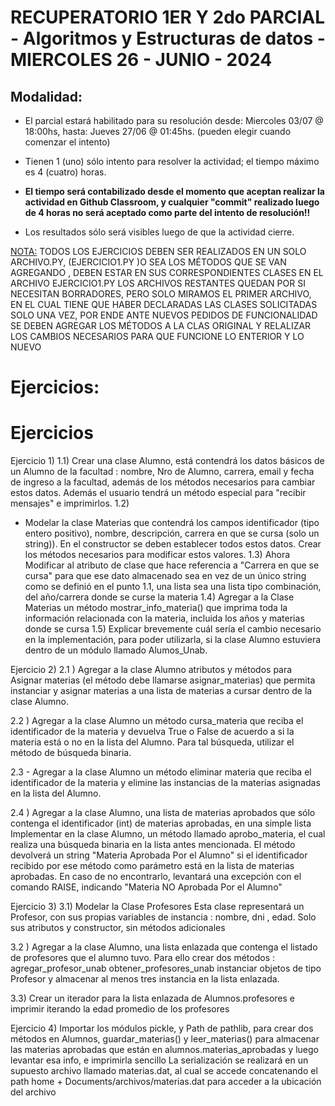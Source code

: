 # RECUPERATORIO 1ER Y 2do PARCIAL - Algoritmos y Estructuras de datos - MIERCOLES 26 - JUNIO - 2024

## Modalidad:

- El parcial estará habilitado para su resolución desde: Miercoles 03/07 @ 18:00hs, hasta: Jueves 27/06 @ 01:45hs. (pueden elegir cuando comenzar el intento)

- Tienen 1 (uno) sólo  intento para resolver la actividad; el tiempo máximo es 4 (cuatro) horas.

- **El tiempo será contabilizado desde el momento que aceptan realizar la actividad en Github Classroom, y cualquier "commit" realizado luego de 4 horas no será aceptado como parte del intento de resolución!!**

- Los resultados sólo será visibles luego de que la actividad cierre.   

<u>NOTA:</u> TODOS LOS EJERCICIOS DEBEN SER REALIZADOS EN UN SOLO ARCHIVO.PY, (EJERCICIO1.PY )O SEA LOS MÉTODOS QUE SE VAN AGREGANDO , DEBEN ESTAR EN SUS CORRESPONDIENTES CLASES EN EL ARCHIVO EJERCICIO1.PY
LOS ARCHIVOS RESTANTES QUEDAN POR SI NECESITAN BORRADORES, PERO SOLO MIRAMOS EL PRIMER ARCHIVO, EN EL CUAL TIENE QUE HABER DECLARADAS LAS CLASES SOLICITADAS SOLO UNA VEZ, POR ENDE ANTE NUEVOS PEDIDOS DE FUNCIONALIDAD SE DEBEN AGREGAR LOS MÉTODOS A LA CLAS ORIGINAL Y RELALIZAR LOS CAMBIOS NECESARIOS PARA QUE FUNCIONE LO ENTERIOR Y LO NUEVO


# Ejercicios:
# Ejercicios
Ejercicio 1)
1.1)
Crear una clase Alumno, está contendrá los datos básicos de un Alumno de la facultad  : nombre, Nro de Alumno,  carrera,  email y fecha de ingreso a la facultad, además de los métodos necesarios para cambiar estos datos. Además el usuario tendrá un método especial para "recibir mensajes" e imprimirlos.
1.2)
- Modelar la clase Materias que contendrá los campos identificador (tipo entero positivo), nombre, descripción, carrera en que se cursa (solo un string)). En el constructor se deben establecer todos estos datos. Crear los métodos necesarios para modificar estos valores. 
1.3)
Ahora Modificar al atributo de clase que hace referencia a "Carrera en que se cursa"
para que ese dato almacenado sea en vez de un único string como se definió en el punto 1.1, una  lista  sea una lista tipo combinación, del año/carrera donde se curse la materia 
1.4)
Agregar a la Clase Materias un método mostrar_info_materia()  que imprima toda la información relacionada con la materia, incluida los años y materias donde se cursa
 1.5)
Explicar brevemente cuál sería el cambio necesario  en la implementación, para poder utilizarla, si la clase Alumno estuviera dentro de un módulo llamado Alumos_Unab.

Ejercicio 2)
2.1 ) Agregar a la clase Alumno atributos y métodos para  Asignar  materias (el método debe llamarse asignar_materias) que permita instanciar y  asignar materias  a una lista de materias a cursar dentro de la clase Alumno. 

2.2 ) Agregar a la clase Alumno un método cursa_materia que reciba el identificador de la materia  y devuelva True o False de acuerdo a si la materia  está o no en la lista del Alumno. Para tal búsqueda, utilizar el método de búsqueda binaria.

2.3 - Agregar a la clase Alumno  un método eliminar materia que reciba el identificador de la materia y elimine las instancias de la materias asignadas en la lista del Alumno.

2.4 )
Agregar a la clase Alumno, una lista de materias aprobados que sólo contenga el identificador (int) de materias aprobadas, en una simple lista
Implementar en la clase Alumno, un método llamado aprobo_materia,  el cual realiza una búsqueda binaria  en la lista antes mencionada. El método devolverá un string  "Materia Aprobada  Por el Alumno" si el identificador recibido por ese método como parámetro está en la lista de materias aprobadas. En caso de no encontrarlo, levantará una excepción con el comando RAISE, indicando "Materia NO Aprobada  Por el Alumno"

Ejercicio 3)
3.1) Modelar la Clase Profesores
Esta clase representará un Profesor, con sus propias variables de instancia : nombre, dni , edad. Solo sus atributos y constructor, sin métodos adicionales 
 
3.2 ) Agregar a la clase Alumno, una lista enlazada que contenga el listado de profesores que el alumno tuvo. 
Para ello crear dos métodos :
 agregar_profesor_unab
 obtener_profesores_unab
instanciar objetos de tipo Profesor y almacenar al menos tres instancia en la lista enlazada. 

3.3) Crear un iterador para la lista enlazada de Alumnos.profesores e imprimir iterando  la edad promedio de los profesores 






Ejercicio 4)
Importar los módulos pickle,  y  Path de pathlib, para crear dos métodos en Alumnos,  guardar_materias() y leer_materias() para almacenar las materias aprobadas que están en alumnos.materias_aprobadas y luego levantar esa info,  e imprimirla sencillo
La serialización se realizará en un supuesto archivo llamado
materias.dat, al cual se accede concatenando el path home  + Documents/archivos/materias.dat para acceder a la ubicación del archivo 
